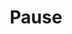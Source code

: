 ---
title: Pause
tags: ["pause", "audio", "music", "stop", "halt", "silence", "break"]
icon: pause
svg: '<svg xmlns="http://www.w3.org/2000/svg" width="24" height="24" fill="none" viewBox="0 0 24 24" stroke-width="1.5" stroke-linecap="round" stroke-linejoin="round" stroke="currentColor"><path d="M9 6.5H8a1 1 0 0 0-1 1v10a1 1 0 0 0 1 1h1a1 1 0 0 0 1-1v-10a1 1 0 0 0-1-1Zm6.5 0h-1a1 1 0 0 0-1 1v10a1 1 0 0 0 1 1h1a1 1 0 0 0 1-1v-10a1 1 0 0 0-1-1Z"/></svg>'
---